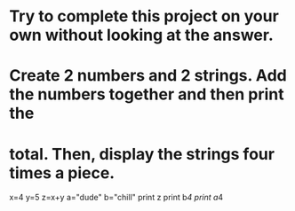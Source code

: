 # Try	to	complete	this	project	on	your	own	without	looking	at	the	answer.
# Create	2	numbers	and	2	strings.	Add	the	numbers	together	and	then	print	the
# total.	Then,	display	the	strings	four	times	a	piece.


x=4
y=5
z=x+y
a="dude"
b="chill"
print z
print b*4
print a*4
